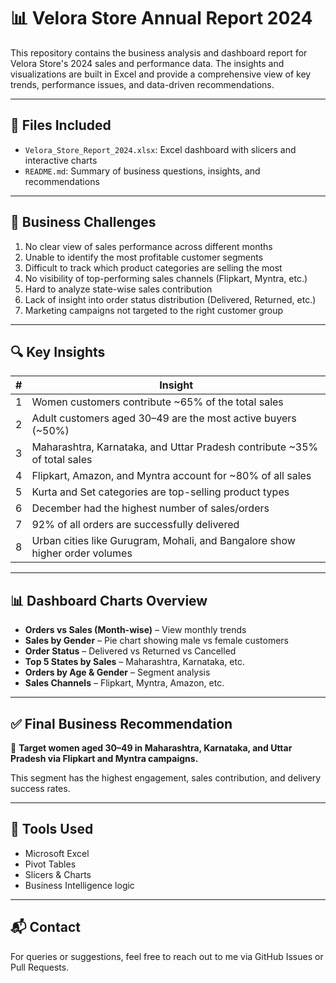 # 📊 Velora Store Annual Report 2024

This repository contains the business analysis and dashboard report for Velora Store's 2024 sales and performance data. The insights and visualizations are built in Excel and provide a comprehensive view of key trends, performance issues, and data-driven recommendations.

---

## 📁 Files Included

- `Velora_Store_Report_2024.xlsx`: Excel dashboard with slicers and interactive charts
- `README.md`: Summary of business questions, insights, and recommendations

---

## 🧩 Business Challenges

1. No clear view of sales performance across different months  
2. Unable to identify the most profitable customer segments  
3. Difficult to track which product categories are selling the most  
4. No visibility of top-performing sales channels (Flipkart, Myntra, etc.)  
5. Hard to analyze state-wise sales contribution  
6. Lack of insight into order status distribution (Delivered, Returned, etc.)  
7. Marketing campaigns not targeted to the right customer group  

---

## 🔍 Key Insights

| # | Insight |
|--|---------|
| 1 | Women customers contribute ~65% of the total sales |
| 2 | Adult customers aged 30–49 are the most active buyers (~50%) |
| 3 | Maharashtra, Karnataka, and Uttar Pradesh contribute ~35% of total sales |
| 4 | Flipkart, Amazon, and Myntra account for ~80% of all sales |
| 5 | Kurta and Set categories are top-selling product types |
| 6 | December had the highest number of sales/orders |
| 7 | 92% of all orders are successfully delivered |
| 8 | Urban cities like Gurugram, Mohali, and Bangalore show higher order volumes |

---

## 📊 Dashboard Charts Overview

- **Orders vs Sales (Month-wise)** – View monthly trends  
- **Sales by Gender** – Pie chart showing male vs female customers  
- **Order Status** – Delivered vs Returned vs Cancelled  
- **Top 5 States by Sales** – Maharashtra, Karnataka, etc.  
- **Orders by Age & Gender** – Segment analysis  
- **Sales Channels** – Flipkart, Myntra, Amazon, etc.  

---

## ✅ Final Business Recommendation

🎯 **Target women aged 30–49 in Maharashtra, Karnataka, and Uttar Pradesh via Flipkart and Myntra campaigns.**

This segment has the highest engagement, sales contribution, and delivery success rates.

---

## 📌 Tools Used

- Microsoft Excel  
- Pivot Tables  
- Slicers & Charts  
- Business Intelligence logic  

---

## 📬 Contact

For queries or suggestions, feel free to reach out to me via GitHub Issues or Pull Requests.

